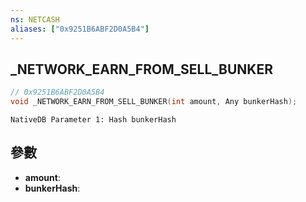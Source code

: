 ```yaml
---
ns: NETCASH
aliases: ["0x9251B6ABF2D0A5B4"]
---
```

## _NETWORK_EARN_FROM_SELL_BUNKER

```c
// 0x9251B6ABF2D0A5B4
void _NETWORK_EARN_FROM_SELL_BUNKER(int amount, Any bunkerHash);
```

```
NativeDB Parameter 1: Hash bunkerHash
```

## 參數
* **amount**: 
* **bunkerHash**: 

